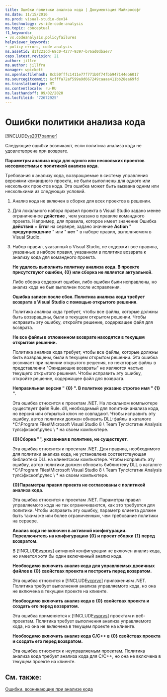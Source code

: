 ```yaml
---
title: Ошибки политики анализа кода | Документация Майкрософт
ms.date: 11/15/2016
ms.prod: visual-studio-dev14
ms.technology: vs-ide-code-analysis
ms.topic: conceptual
f1_keywords:
- vs.codeanalysis.policyfailures
helpviewer_keywords:
- policy errors, code analysis
ms.assetid: d1f221cd-68c0-4277-9397-b76ad0dbae77
caps.latest.revision: 21
author: jillre
ms.author: jillfra
manager: wpickett
ms.openlocfilehash: 8cb50fffc1411e77f771b0f74fbb947144eb6017
ms.sourcegitcommit: 6cfffa72af599a9d667249caaaa411bb28ea69fd
ms.translationtype: MT
ms.contentlocale: ru-RU
ms.lasthandoff: 09/02/2020
ms.locfileid: "72672925"
---
```

# <a name="code-analysis-policy-errors"></a>Ошибки политики анализа кода
[!INCLUDE[vs2017banner](../includes/vs2017banner.md)]

Следующие ошибки возникают, если политика анализа кода не удовлетворена при возврате.

 **Параметры анализа кода для одного или нескольких проектов несовместимы с политикой анализа кода.**

 Требования к анализу кода, возвращаемые в систему управления версиями командного проекта, не были выполнены для одного или нескольких проектов кода. Эта ошибка может быть вызвана одним или несколькими из следующих условий.

1. Анализ кода не включен в сборке для всех проектов в решении.

2. Для локального набора правил проекта в Visual Studio задано менее ограниченное **действие** , чем указано в правиле командного проекта. Например, для правила, которое имеет значение Ошибка **действия** = **Error** на сервере, задано значение **Action** " **предупреждение** " или " **нет** " в наборе правил, выполняемом в Visual Studio.

3. Набор правил, указанный в Visual Studio, не содержит все правила, указанные в наборе правил, указанном в политике возврата к анализу кода для командного проекта.

   **Не удалось выполнить политику анализа кода. В проекте присутствуют ошибки, {0} или сборка не является актуальной.**

   Либо сборка содержит ошибки, либо ошибки были исправлены, но анализ кода не был выполнен после исправления.

   **Ошибка записи после сбоя. Политика анализа кода требует возврата в Visual Studio с помощью открытого решения.**

   Политика анализа кода требует, чтобы все файлы, которые должны быть возвращены, были в текущем открытом решении. Чтобы исправить эту ошибку, откройте решение, содержащее файл для возврата.

   **Не все файлы в отложенном возврате находятся в текущем открытом решении.**

   Политика анализа кода требует, чтобы все файлы, которые должны быть возвращены, были в текущем открытом решении. Эта ошибка возникает при наличии открытого решения, но некоторые файлы в представлении "Ожидающие возвраты" не являются частью текущего открытого решения. Чтобы исправить эту ошибку, откройте решение, содержащее файл для возврата.

   **Неправильная версия " {0} ". В политике указано строгое имя " {1} ".**

   Эта ошибка относится к проектам .NET. На локальном компьютере существует файл Rule. dll, необходимый для политики анализа кода, но версия или открытый ключ не совпадают. Чтобы исправить эту ошибку, автор политики должен обновить DLL-файлы в каталоге *C:\Program Files\Microsoft Visual Studio 8 \ Team Тулс\статик Analysis тулс\фкскоп\рулес \\ * на своем компьютере.

   **{0}Сборка "", указанная в политике, не существует.**

   Эта ошибка относится к проектам .NET. Для правила, необходимого для политики анализа кода, не установлена соответствующая библиотека DLL на клиентском компьютере. Чтобы исправить эту ошибку, автор политики должен обновить библиотеку DLL в каталоге *C:\Program Files\Microsoft Visual Studio 8 \ Team Тулс\статик Analysis тулс\фкскоп\рулес \\ * на своем компьютере.

   **{0}Параметры правил проекта не согласованы с политикой анализа кода.**

   Эта ошибка относится к проектам .NET. Параметры правил управляемого кода не так ограничиваются, как это требуется для политики. Чтобы исправить эту ошибку, параметр клиента должен быть таким же или более ограниченным, чем требование политики на сервере.

   **Анализ кода не включен в активной конфигурации. Переключитесь на конфигурацию {0} и проект сборки {1} перед возвратом.**

   В [!INCLUDE[vsprvs](../includes/vsprvs-md.md)] активной конфигурации не включен анализ кода, но имеется хотя бы один включенный анализ кода.

   **Необходимо включить анализ кода для управляемых двоичных файлов в {0} свойствах проекта и построить перед возвратом.**

   Эта ошибка относится к [!INCLUDE[vcprvc](../includes/vcprvc-md.md)] приложениям .NET. Политика требует выполнения анализа управляемого кода, но она не включена в текущем проекте на клиенте.

   **Необходимо включить анализ кода в {0} свойствах проекта и создать его перед возвратом.**

   Эта ошибка применяется к [!INCLUDE[vsprvs](../includes/vsprvs-md.md)] проектам и веб-проектам. Политика требует выполнения анализа управляемого кода, но она не включена в текущем проекте на клиенте.

   **Необходимо включить анализ кода C/C++ в {0} свойствах проекта и создать его перед возвратом.**

   Эта ошибка относится к неуправляемым проектам. Политика анализа кода требует анализа кода для C/C++, но она не включена в текущем проекте на клиенте.

## <a name="see-also"></a>См. также:
 [Ошибки, возникающие при анализе кода](../code-quality/code-analysis-application-errors.md)
